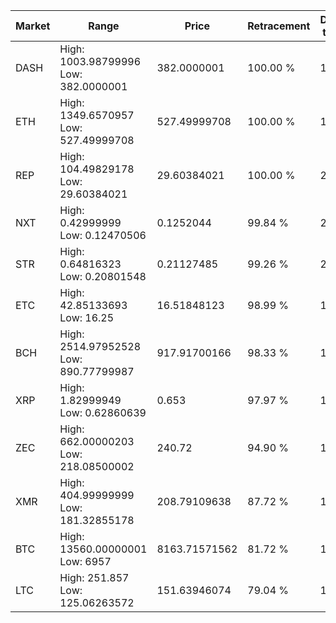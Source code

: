 | Market | Range | Price| Retracement | Doubles to 50% |
| --- | --- | --- | --- | --- |
| DASH | High: 1003.98799996<br />Low: 382.0000001 | 382.0000001 | 100.00 % | 1.81 |
| ETH | High: 1349.6570957<br />Low: 527.49999708 | 527.49999708 | 100.00 % | 1.78 |
| REP | High: 104.49829178<br />Low: 29.60384021 | 29.60384021 | 100.00 % | 2.26 |
| NXT | High: 0.42999999<br />Low: 0.12470506 | 0.1252044 | 99.84 % | 2.22 |
| STR | High: 0.64816323<br />Low: 0.20801548 | 0.21127485 | 99.26 % | 2.03 |
| ETC | High: 42.85133693<br />Low: 16.25 | 16.51848123 | 98.99 % | 1.79 |
| BCH | High: 2514.97952528<br />Low: 890.77799987 | 917.91700166 | 98.33 % | 1.86 |
| XRP | High: 1.82999949<br />Low: 0.62860639 | 0.653 | 97.97 % | 1.88 |
| ZEC | High: 662.00000203<br />Low: 218.08500002 | 240.72 | 94.90 % | 1.83 |
| XMR | High: 404.99999999<br />Low: 181.32855178 | 208.79109638 | 87.72 % | 1.40 |
| BTC | High: 13560.00000001<br />Low: 6957 | 8163.71571562 | 81.72 % | 1.26 |
| LTC | High: 251.857<br />Low: 125.06263572 | 151.63946074 | 79.04 % | 1.24 |
